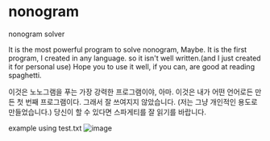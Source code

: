 # nonogram
nonogram solver

It is the most powerful program to solve nonogram, Maybe.
It is the first program, I created in any language. so it isn't well written.(and I just created it for personal use)
Hope you to use it well, if you can, are good at reading spaghetti.

이것은 노노그램을 푸는 가장 강력한 프로그램이야, 아마.
이것은 내가 어떤 언어로든 만든 첫 번째 프로그램이다. 그래서 잘 쓰여지지 않았습니다. (저는 그냥 개인적인 용도로 만들었습니다.)
당신이 할 수 있다면 스파게티를 잘 읽기를 바랍니다.


example using test.txt
![image](https://user-images.githubusercontent.com/79699284/175471072-56759f00-ebdd-48a1-8aca-907ed2819276.png)
